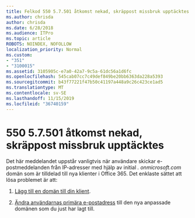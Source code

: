```yaml
---
title: Felkod 550 5.7.501 åtkomst nekad, skräppost missbruk upptäcktes
ms.author: chrisda
author: chrisda
ms.date: 6/28/2018
ms.audience: ITPro
ms.topic: article
ROBOTS: NOINDEX, NOFOLLOW
localization_priority: Normal
ms.custom:
- "351"
- "3100015"
ms.assetid: 3105905c-e7a0-42a7-9c5a-61dc56a1d6fc
ms.openlocfilehash: 545cab07cc7c49def849be20bb6363da228a5393
ms.sourcegitcommit: b43f77221f47b50c41197a448a9c26c423ce1ad5
ms.translationtype: MT
ms.contentlocale: sv-SE
ms.lasthandoff: 11/15/2019
ms.locfileid: "36740159"
---
```

# <a name="550-57501-access-denied-spam-abuse-detected"></a>550 5.7.501 åtkomst nekad, skräppost missbruk upptäcktes

Det här meddelandet uppstår vanligtvis när användare skickar e-postmeddelanden från IP-adresser med hjälp av initial *. onmicrosoft.com* domän som är tilldelad till nya klienter i Office 365. Det enklaste sättet att lösa problemet är att:

1. [Lägg till en domän till din klient](https://docs.microsoft.com//office365/admin/setup/add-domain).

2. [Ändra användarnas primära e-postadress](https://docs.microsoft.com//office365/admin/add-users/change-a-user-name-and-email-address) till den nya anpassade domänen som du just har lagt till.
